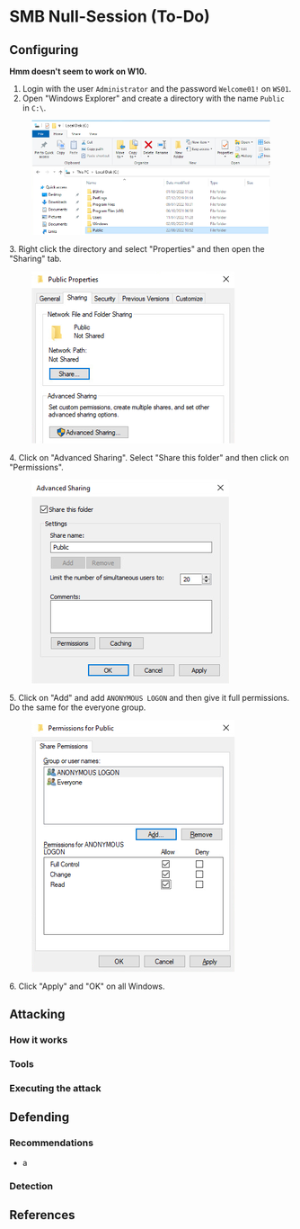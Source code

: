 # SMB Null-Session (To-Do)

## Configuring

**Hmm doesn't seem to work on W10.**



1. Login with the user `Administrator` and the password `Welcome01!` on `WS01`.
2. Open "Windows Explorer" and create a directory with the name `Public` in `C:\`.

<figure><img src="../../.gitbook/assets/image (7).png" alt=""><figcaption></figcaption></figure>

3\. Right click the directory and select "Properties" and then open the "Sharing" tab.

<figure><img src="../../.gitbook/assets/image (5).png" alt=""><figcaption></figcaption></figure>

4\. Click on "Advanced Sharing". Select "Share this folder" and then click on "Permissions".

<figure><img src="../../.gitbook/assets/image (2).png" alt=""><figcaption></figcaption></figure>

5\. Click on "Add" and add `ANONYMOUS LOGON` and then give it full permissions. Do the same for the everyone group.

<figure><img src="../../.gitbook/assets/image (3).png" alt=""><figcaption></figcaption></figure>

6\. Click "Apply" and "OK" on all Windows.

## Attacking

### How it works



### Tools



### Executing the attack



## Defending

### Recommendations

* a

### Detection



## References

